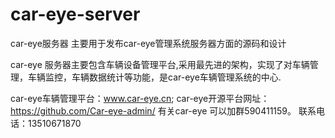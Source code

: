 # car-eye-server
car-eye服务器 主要用于发布car-eye管理系统服务器方面的源码和设计

car-eye 服务器主要包含车辆设备管理平台,采用最先进的架构，实现了对车辆管理，车辆监控，车辆数据统计等功能，是car-eye车辆管理系统的中心.

car-eye车辆管理平台：www.car-eye.cn; car-eye开源平台网址：https://github.com/Car-eye-admin/ 有关car-eye 可以加群590411159。
联系电话：13510671870  

